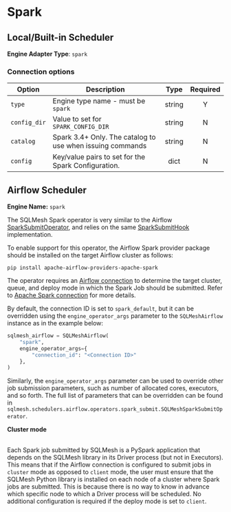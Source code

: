 # Spark

## Local/Built-in Scheduler
**Engine Adapter Type**: `spark`

### Connection options

| Option          | Description                                               |  Type  | Required |
|-----------------|-----------------------------------------------------------|:------:|:--------:|
| `type`          | Engine type name - must be `spark`                        | string |    Y     |
| `config_dir`    | Value to set for `SPARK_CONFIG_DIR`                       | string |    N     |
| `catalog`       | Spark 3.4+ Only. The catalog to use when issuing commands | string |    N     |
| `config`        | Key/value pairs to set for the Spark Configuration.       |  dict  |    N     |

## Airflow Scheduler
**Engine Name:** `spark`

The SQLMesh Spark operator is very similar to the Airflow [SparkSubmitOperator](https://airflow.apache.org/docs/apache-airflow-providers-apache-spark/stable/operators.html#sparksubmitoperator), and relies on the same [SparkSubmitHook](https://airflow.apache.org/docs/apache-airflow-providers-apache-spark/stable/_api/airflow/providers/apache/spark/hooks/spark_submit/index.html#airflow.providers.apache.spark.hooks.spark_submit.SparkSubmitHook) implementation.

To enable support for this operator, the Airflow Spark provider package should be installed on the target Airflow cluster as follows:
```
pip install apache-airflow-providers-apache-spark
```

The operator requires an [Airflow connection](https://airflow.apache.org/docs/apache-airflow/stable/howto/connection.html) to determine the target cluster, queue, and deploy mode in which the Spark Job should be submitted. Refer to [Apache Spark connection](https://airflow.apache.org/docs/apache-airflow-providers-apache-spark/stable/connections/spark.html) for more details.

By default, the connection ID is set to `spark_default`, but it can be overridden using the `engine_operator_args` parameter to the `SQLMeshAirflow` instance as in the example below:
```python linenums="1"
sqlmesh_airflow = SQLMeshAirflow(
    "spark",
    engine_operator_args={
        "connection_id": "<Connection ID>"
    },
)
```
Similarly, the `engine_operator_args` parameter can be used to override other job submission parameters, such as number of allocated cores, executors, and so forth. The full list of parameters that can be overridden can be found in `sqlmesh.schedulers.airflow.operators.spark_submit.SQLMeshSparkSubmitOperator`.

**Cluster mode**
<br><br>

Each Spark job submitted by SQLMesh is a PySpark application that depends on the SQLMesh library in its Driver process (but not in Executors). This means that if the Airflow connection is configured to submit jobs in `cluster` mode as opposed to `client` mode, the user must ensure that the SQLMesh Python library is installed on each node of a cluster where Spark jobs are submitted. This is because there is no way to know in advance which specific node to which a Driver process will be scheduled. No additional configuration is required if the deploy mode is set to `client`.
